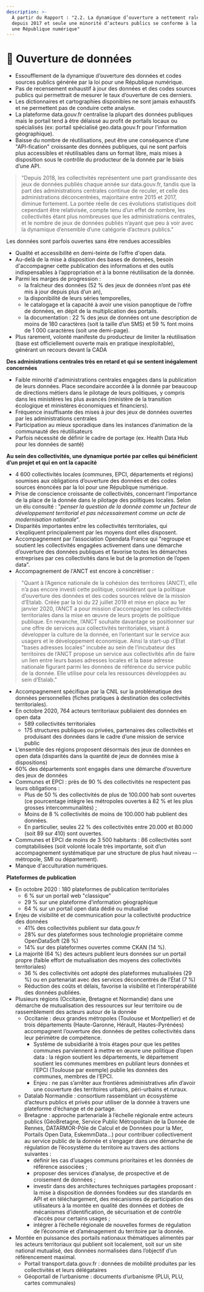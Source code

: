 ```yaml
---
description: >-
  À partir du Rapport : "2.2. La dynamique d’ouverture a nettement ralenti
  depuis 2017 et seule une minorité d’acteurs publics se conforme à la loi pour
  une République numérique"
---
```


# 📡 Ouverture de données

* Essoufflement de la dynamique d’ouverture des données et codes sources publics générée par la loi pour une République numérique.
* Pas de recensement exhaustif à jour des données et des codes sources publics qui permettrait de mesurer le taux d’ouverture de ces derniers. 
* Les dictionnaires et cartographies disponibles ne sont jamais exhaustifs et ne permettent pas de conduire cette analyse.
* La plateforme data.gouv.fr centralise la plupart des données publiques mais le portail tend à être délaissé au profit de portails locaux ou spécialisés \(ex: portail spécialisé geo.data.gouv.fr pour l'information géographique\). 
* Baisse du nombre de réutilisations, peut être une conséquence d’une "API-fication" croissante des données publiques, qui ne sont parfois plus accessibles et réutilisables dans un format libre, mais mises à disposition sous le contrôle du producteur de la donnée par le biais d’une API. 

> "Depuis 2018, les collectivités représentent une part grandissante des jeux de données publiés chaque année sur data.gouv.fr, tandis que la part des administrations centrales continue de reculer, et celle des administrations déconcentrées, majoritaire entre 2015 et 2017, diminue fortement. La portée réelle de ces évolutions statistiques doit cependant être relativisée, compte tenu d’un effet de nombre, les collectivités étant plus nombreuses que les administrations centrales, et le nombre de jeux de données publiés n’ayant que peu à voir avec la dynamique d’ensemble d’une catégorie d’acteurs publics."

Les données sont parfois ouvertes sans être rendues accessibles 

* Qualité et accessibilité en demi-teinte de l’offre d'open data.
*  Au-delà de la mise à disposition des bases de données, besoin d'accompagner cette publication des informations et des outils indispensables à l’appropriation et à la bonne réutilisation de la donnée.
* Parmi les marges de progression :
  * la fraîcheur des données \(52 % des jeux de données n’ont pas été mis à jour depuis plus d’un an\),
  * la disponibilité de leurs séries temporelles, 
  * le catalogage et la capacité à avoir une vision panoptique de l’offre de données, en dépit de la multiplication des portails. 
  * la documentation : 22 % des jeux de données ont une description de moins de 180 caractères \(soit la taille d’un SMS\) et 59 % font moins de 1 000 caractères \(soit une demi-page\).
* Plus rarement, volonté manifeste du producteur de limiter la réutilisation \(base est officiellement ouverte mais en pratique inexploitable\), générant un recours devant la CADA

**Des administrations centrales très en retard et qui se sentent inégalement concernées**

* Faible minorité d'administrations centrales engagées dans la publication de leurs données. Place secondaire accordée à la donnée par beaucoup de directions métiers dans le pilotage de leurs politiques, y compris dans les ministères les plus avancés \(ministère de la transition écologique et ministères économiques et financiers\). 
* Fréquence insuffisante des mises à jour des jeux de données ouvertes par les administrations centrales 
* Participation au mieux sporadique dans les instances d’animation de la communauté des réutilisateurs 
* Parfois nécessité de définir le cadre de portage \(ex. Health Data Hub pour les données de santé\)

**Au sein des collectivités, une dynamique portée par celles qui bénéficient d’un projet et qui en ont la capacité**

* 4 600 collectivités locales \(communes, EPCI, départements et régions\) soumises aux obligations d’ouverture des données et des codes sources énoncées par la loi pour une République numérique.
* Prise de conscience croissante de collectivités, concernant l’importance de la place de la donnée dans le pilotage des politiques locales. Selon un élu consulté : "_penser la question de la donnée comme un facteur de développement territorial et pas nécessairement comme un acte de modernisation nationale_".
* Disparités importantes entre les collectivités territoriales, qui s’expliquent principalement par les moyens dont elles disposent.
* Accompagnement par l’association Opendata France qui "regroupe et soutient les collectivités engagées activement dans une démarche d’ouverture des données publiques et favorise toutes les démarches entreprises par ces collectivités dans le but de la promotion de l’open data". 
* Accompagnement de l'ANCT est encore à concrétiser :

> "Quant à l’Agence nationale de la cohésion des territoires \(ANCT\), elle n’a pas encore investi cette politique, considérant que la politique d’ouverture des données et des codes sources relève de la mission d’Etalab. Créée par la loi du 22 juillet 2019 et mise en place au 1er janvier 2020, l’ANCT a pour mission d’accompagner les collectivités territoriales dans la mise en œuvre de leurs projets de politique publique. En revanche, l’ANCT souhaite davantage se positionner sur une offre de services aux collectivités territoriales, visant à développer la culture de la donnée, en l’orientant sur le service aux usagers et le développement économique. Ainsi la start-up d’Etat "bases adresses locales" incubée au sein de l’incubateur des territoires de l’ANCT propose un service aux collectivités afin de faire un lien entre leurs bases adresses locales et la base adresse nationale figurant parmi les données de référence du service public de la donnée. Elle utilise pour cela les ressources développées au sein d’Etalab."

* Accompagnement spécifique par la CNIL sur la problématique des données personnelles \(fiches pratiques à destination des collectivités territoriales\).
* En octobre 2020, 764 acteurs territoriaux publiaient des données en open data
  *  589 collectivités territoriales 
  * 175 structures publiques ou privées, partenaires des collectivités et produisant des données dans le cadre d’une mission de service public
* L’ensemble des régions proposent désormais des jeux de données en open data \(disparités dans la quantité de jeux de données mise à dispositions\)
* 60% des départements sont engagés dans une démarche d’ouverture des jeux de données 
* Communes et EPCI : près de 90 % des collectivités ne respectent pas leurs obligations :
  * Plus de 50 % des collectivités de plus de 100.000 hab sont ouvertes \(ce pourcentage intègre les métropoles ouvertes à 82 % et les plus grosses intercommunalités\) ;
  * Moins de 8 % collectivités de moins de 100.000 hab publient des données. 
  * En particulier, seules 22 % des collectivités entre 20.000 et 80.000 \(soit 89 sur 410\) sont ouvertes.
* Communes et EPCI de moins de 3 500 habitants : 86 collectivités sont comptabilisées \(soit volonté locale très importante, soit d’un accompagnement systématique par une structure de plus haut niveau --métropole, SMI ou département\).
* Manque d'acculturation numériques.

**Plateformes de publication**

* En octobre 2020 : 180 plateformes de publication territoriales
  * 6 % sur un portail web "classique"
  * 29 % sur une plateforme d’information géographique
  * 64 % sur un portail open data dédié ou mutualisé
* Enjeu de visibilité et de communication pour la collectivité productrice des données
  * 41% des collectivités publient sur data.gouv.fr
  * 28% sur des plateformes sous technologie propriétaire comme OpenDataSoft \(28 %\)
  * 14% sur des plateformes ouvertes comme CKAN \(14 %\).
* La majorité \(64 %\) des acteurs publient leurs données sur un portail propre \(faible effort de mutualisation des moyens des collectivités territoriales\)
  *  36 % des collectivités ont adopté des plateformes mutualisées \(29 %\) ou en partenariat avec des services déconcentrés de l’État \(7 %\)
  * Réduction des coûts et délais, favorise la visibilité et l’interopérabilité des données publiées.
* Plusieurs régions \(Occitanie, Bretagne et Normandie\) dans une démarche de mutualisation des ressources sur leur territoire ou de rassemblement des acteurs autour de la donnée 
  * Occitanie : deux grandes métropoles \(Toulouse et Montpellier\) et de trois départements \(Haute-Garonne, Hérault, Hautes-Pyrénées\) accompagnent l’ouverture des données de petites collectivités dans leur périmètre de compétence. 
    * Système de subsidiarité à trois étages pour que les petites communes parviennent à mettre en œuvre une politique d’open data : la région soutient les départements, le département soutient les communes membres en publiant leurs données et l’EPCI \(Toulouse par exemple\) publie les données des communes, membres de l’EPCI.
    *  Enjeu : ne pas s’arrêter aux frontières administratives afin d’avoir une couverture des territoires urbains, péri-urbains et ruraux.
  * Datalab Normandie : consortium rassemblant un écosystème d’acteurs publics et privés pour utiliser de la donnée à travers une plateforme d’échange et de partage. 
  * Bretagne : approche partenariale à l’échelle régionale entre acteurs publics \(GéoBretagne, Service Public Métropolitain de la Donnée de Rennes, DATARMOR-Pôle de Calcul et de Données pour la Mer, Portails Open Data, EskemmData...\) pour contribuer collectivement au service public de la donnée et s’engager dans une démarche de régulation de l’écosystème du territoire au travers des actions suivantes : 
    * définir les cas d’usages communs prioritaires et les données de référence associées ;
    * proposer des services d’analyse, de prospective et de croisement de données ;
    * investir dans des architectures techniques partagées proposant : la mise à disposition de données fondées sur des standards en API et en téléchargement, des mécanismes de participation des utilisateurs à la montée en qualité des données et dotées de mécanismes d’identification, de sécurisation et de contrôle d’accès pour certains usages ; 
    * intégrer à l’échelle régionale de nouvelles formes de régulation de l’économie et d’aménagement du territoire par la donnée.
* Montée en puissance des portails nationaux thématiques alimentés par les acteurs territoriaux qui publient soit localement, soit sur un site national mutualisé, des données normalisées dans l’objectif d’un référencement maximal. 
  * Portail transport.data.gouv.fr : données de mobilité produites par les collectivités et leurs délégataires
  * Géoportail de l’urbanisme : documents d’urbanisme \(PLUi, PLU, cartes communales\)  

